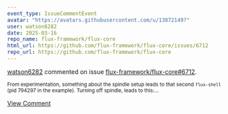 ```yaml
---
event_type: IssueCommentEvent
avatar: "https://avatars.githubusercontent.com/u/13872149?"
user: watson6282
date: 2025-03-16
repo_name: flux-framework/flux-core
html_url: https://github.com/flux-framework/flux-core/issues/6712
repo_url: https://github.com/flux-framework/flux-core
---
```


<a href='https://github.com/watson6282' target='_blank'>watson6282</a> commented on issue <a href='https://github.com/flux-framework/flux-core/issues/6712' target='_blank'>flux-framework/flux-core#6712</a>.

<small>From experimentation, something about the spindle setup leads to that second `flux-shell` (pid 794297 in the example). Turning off spindle, leads to this:...</small>

<a href='https://github.com/flux-framework/flux-core/issues/6712' target='_blank'>View Comment</a>